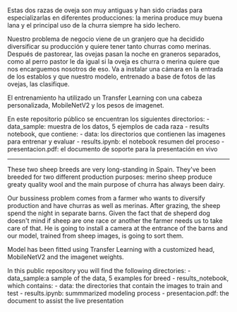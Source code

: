 Estas dos razas de oveja son muy antiguas y han sido criadas para especializarlas en diferentes producciones: la merina produce muy buena lana y el principal uso de la churra siempre ha sido lechero.

Nuestro problema de negocio viene de un granjero que ha decidido diversificar su producción y quiere tener tanto churras como merinas.
Después de pastorear, las ovejas pasan la noche en graneros separados, como al perro pastor le da igual si la oveja es churra o merina quiere que nos encarguemos nosotros de eso.
Va a instalar una cámara en la entrada de los establos y que nuestro modelo, entrenado a base de fotos de las ovejas, las clasifique.

El entrenamiento ha utilizado un Transfer Learning con una cabeza personalizada, MobileNetV2 y los pesos de imagenet.

En este repositorio público se encuentran los siguientes directorios:
    - data_sample: muestra de los datos, 5 ejemplos de cada raza
    - results notebook, que contiene:
        - data: los directorios que contienen las imagenes para entrenar y evaluar
        - results.ipynb: el notebook resumen del proceso
    - presentacion.pdf: el documento de soporte para la presentación en vivo

------------------------------------------------------------------------------------------------------


These two sheep breeds are very long-standing in Spain. They've been breeded for two different production purposes: merino sheep produce greaty quality wool and the main purpose of churra has always been dairy.

Our bussiness problem comes from a farmer who wants to diversify production and have churras as well as merinas.
After grazing, the sheep spend the night in separate barns. Given the fact that de sheperd dog doesn't mind if sheep are one race or another the farmer needs us to take care of that.
He is going to install a camera at the entrance of the barns and our model, trained from sheep images, is going to sort them.

Model has been fitted using Transfer Learning with a customized head, MobileNetV2 and the imagenet weights.

In this public repository you will find the following directories:
    - data_sample:a sample of the data, 5 examples for breed
    - results_notebook, which contains:
        - data: the directories that contain the images to train and test
        - results.ipynb: summmarized modeling process
    - presentacion.pdf: the document to assist the live presentation
